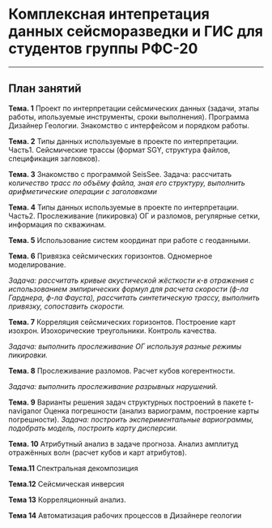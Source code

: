 # Комплексная интепретация данных сейсморазведки и ГИС для студентов группы РФС-20

***
## План занятий


**Тема. 1**  Проект по интерпретации сейсмических данных (задачи, этапы работы,
ипользуемые инструменты, сроки выполнения). Программа Дизайнер
Геологии. Знакомство с интерфейсом и порядком работы.


**Тема. 2** Типы данных используемые в проекте по интерпретации. Часть1.
Сейсмические трассы (формат SGY, структура файлов, спецификация
загловков).

**Тема. 3** Знакомство с программой SeisSee. 
Задача: рассчитать кол*ичество трасс
по объёму файла, зная его структуру, выполнить арифметические
операции с заголовками*

**Тема. 4** Типы данных используемые в проекте по интерпретации. Часть2.
Прослеживание (пикировка) ОГ и разломов, регулярные сетки, информация
по скважинам.

**Тема. 5** Использование систем координат при работе с геоданными.

**Тема. 6** Привязка сейсмических горизонтов. Одномерное моделирование. 

*Задача:
рассчитать кривые акустической жёсткости к-в отражения с
использованием эмпирических формул для расчета скорости (ф-ла
Гарднера, ф-ла Фауста), рассчитать синтетическую трассу, выполнить
привязку, сопоставить скорости.*

**Тема. 7** Корреляция сейсмических горизонтов. Построение карт изохрон.
Изохорические треугольники. Контроль качества. 

*Задача: выполнить
прослеживание ОГ используя разные режимы пикировки.*

**Тема. 8** Прослеживание разломов. Расчет кубов когерентности. 

*Задача: выполнить
прослеживание разрывных нарушений.*

**Тема. 9** Варианты решения задач структурных построений в пакете t-naviganor
Оценка погрешности (анализ вариограмм, построение карты погрешности).
*Задача: построить экспериментальные вариограммы, подобрать модель,
построить карту дисперсии.*

**Тема. 10** Атрибутный анализ в задаче прогноза. Анализ амплитуд отражённых волн
(расчет кубов и карт атрибутов).

**Тема.11** Спектральная декомпозиция

**Тема.12** Сейсмическая инверсия

**Тема 13** Корреляционный анализ.

**Тема 14** Автоматизация рабочих процессов в Дизайнере геологии

